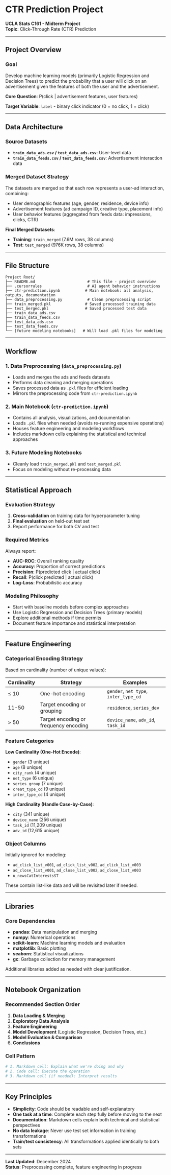 # CTR Prediction Project

**UCLA Stats C161 - Midterm Project**  
**Topic**: Click-Through Rate (CTR) Prediction

---

## Project Overview

### Goal
Develop machine learning models (primarily Logistic Regression and Decision Trees) to predict the probability that a user will click on an advertisement given the features of both the user and the advertisement.

**Core Question**: P(click | advertisement features, user features)

**Target Variable**: `label` - binary click indicator (0 = no click, 1 = click)

---

## Data Architecture

### Source Datasets
- **`train_data_ads.csv` / `test_data_ads.csv`**: User-level data
- **`train_data_feeds.csv` / `test_data_feeds.csv`**: Advertisement interaction data

### Merged Dataset Strategy
The datasets are merged so that each row represents a user-ad interaction, combining:
- User demographic features (age, gender, residence, device info)
- Advertisement features (ad campaign ID, creative type, placement info)
- User behavior features (aggregated from feeds data: impressions, clicks, CTR)

**Final Merged Datasets**:
- **Training**: `train_merged` (7.6M rows, 38 columns)
- **Test**: `test_merged` (976K rows, 38 columns)

---

## File Structure

```
Project Root/
├── README.md                       # This file - project overview
├── .cursorrules                    # AI agent behavior instructions
├── ctr-prediction.ipynb           # Main notebook: all analysis, outputs, documentation
├── data_preprocessing.py           # Clean preprocessing script
├── train_merged.pkl               # Saved processed training data
├── test_merged.pkl                # Saved processed test data
├── train_data_ads.csv
├── train_data_feeds.csv
├── test_data_ads.csv
├── test_data_feeds.csv
└── [future modeling notebooks]   # Will load .pkl files for modeling
```

---

## Workflow

### 1. Data Preprocessing (`data_preprocessing.py`)
- Loads and merges the ads and feeds datasets
- Performs data cleaning and merging operations
- Saves processed data as `.pkl` files for efficient loading
- Mirrors the preprocessing code from `ctr-prediction.ipynb`

### 2. Main Notebook (`ctr-prediction.ipynb`)
- Contains all analysis, visualizations, and documentation
- Loads `.pkl` files when needed (avoids re-running expensive operations)
- Houses feature engineering and modeling workflows
- Includes markdown cells explaining the statistical and technical approaches

### 3. Future Modeling Notebooks
- Cleanly load `train_merged.pkl` and `test_merged.pkl`
- Focus on modeling without re-processing data

---

## Statistical Approach

### Evaluation Strategy
1. **Cross-validation** on training data for hyperparameter tuning
2. **Final evaluation** on held-out test set
3. Report performance for both CV and test

### Required Metrics
Always report:
- **AUC-ROC**: Overall ranking quality
- **Accuracy**: Proportion of correct predictions
- **Precision**: P(predicted click | actual click)
- **Recall**: P(click predicted | actual click)
- **Log-Loss**: Probabilistic accuracy

### Modeling Philosophy
- Start with baseline models before complex approaches
- Use Logistic Regression and Decision Trees (primary models)
- Explore additional methods if time permits
- Document feature importance and statistical interpretation

---

## Feature Engineering

### Categorical Encoding Strategy

Based on cardinality (number of unique values):

| Cardinality | Strategy | Examples |
|-------------|----------|----------|
| ≤ 10 | One-hot encoding | `gender`, `net_type`, `inter_type_cd` |
| 11-50 | Target encoding or grouping | `residence`, `series_dev` |
| > 50 | Target encoding or frequency encoding | `device_name`, `adv_id`, `task_id` |

### Feature Categories

**Low Cardinality (One-Hot Encode)**:
- `gender` (3 unique)
- `age` (8 unique)
- `city_rank` (4 unique)
- `net_type` (6 unique)
- `series_group` (7 unique)
- `creat_type_cd` (9 unique)
- `inter_type_cd` (4 unique)

**High Cardinality (Handle Case-by-Case)**:
- `city` (341 unique)
- `device_name` (256 unique)
- `task_id` (11,209 unique)
- `adv_id` (12,615 unique)

### Object Columns
Initially ignored for modeling:
- `ad_click_list_v001`, `ad_click_list_v002`, `ad_click_list_v003`
- `ad_close_list_v001`, `ad_close_list_v002`, `ad_close_list_v003`
- `u_newsCatInterestsST`

These contain list-like data and will be revisited later if needed.

---

## Libraries

### Core Dependencies
- **pandas**: Data manipulation and merging
- **numpy**: Numerical operations
- **scikit-learn**: Machine learning models and evaluation
- **matplotlib**: Basic plotting
- **seaborn**: Statistical visualizations
- **gc**: Garbage collection for memory management

Additional libraries added as needed with clear justification.

---

## Notebook Organization

### Recommended Section Order
1. **Data Loading & Merging**
2. **Exploratory Data Analysis**
3. **Feature Engineering**
4. **Model Development** (Logistic Regression, Decision Trees, etc.)
5. **Model Evaluation & Comparison**
6. **Conclusions**

### Cell Pattern
```python
# 1. Markdown cell: Explain what we're doing and why
# 2. Code cell: Execute the operation
# 3. Markdown cell (if needed): Interpret results
```

---

## Key Principles

- **Simplicity**: Code should be readable and self-explanatory
- **One task at a time**: Complete each step fully before moving to the next
- **Documentation**: Markdown cells explain both technical and statistical perspectives
- **No data leakage**: Never use test set information in training transformations
- **Train/test consistency**: All transformations applied identically to both sets

---

**Last Updated**: December 2024  
**Status**: Preprocessing complete, feature engineering in progress

